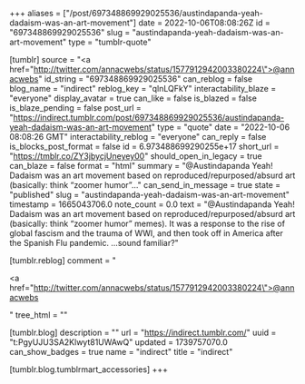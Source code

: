 +++
aliases = ["/post/697348869929025536/austindapanda-yeah-dadaism-was-an-art-movement"]
date = 2022-10-06T08:08:26Z
id = "697348869929025536"
slug = "austindapanda-yeah-dadaism-was-an-art-movement"
type = "tumblr-quote"

[tumblr]
source = "<a href=\"http://twitter.com/annacwebs/status/1577912942003380224\">@annacwebs</a>"
id_string = "697348869929025536"
can_reblog = false
blog_name = "indirect"
reblog_key = "qlnLQFkY"
interactability_blaze = "everyone"
display_avatar = true
can_like = false
is_blazed = false
is_blaze_pending = false
post_url = "https://indirect.tumblr.com/post/697348869929025536/austindapanda-yeah-dadaism-was-an-art-movement"
type = "quote"
date = "2022-10-06 08:08:26 GMT"
interactability_reblog = "everyone"
can_reply = false
is_blocks_post_format = false
id = 6.973488699290255e+17
short_url = "https://tmblr.co/ZY3jbycjUneyey00"
should_open_in_legacy = true
can_blaze = false
format = "html"
summary = "@Austindapanda Yeah! Dadaism was an art movement based on reproduced/repurposed/absurd art (basically: think “zoomer humor”..."
can_send_in_message = true
state = "published"
slug = "austindapanda-yeah-dadaism-was-an-art-movement"
timestamp = 1665043706.0
note_count = 0.0
text = "@Austindapanda Yeah! Dadaism was an art movement based on reproduced/repurposed/absurd art (basically: think “zoomer humor” memes). It was a response to the rise of global fascism and the trauma of WWI, and then took off in America after the Spanish Flu pandemic. …sound familiar?"

[tumblr.reblog]
comment = "<p><a href=\"http://twitter.com/annacwebs/status/1577912942003380224\">@annacwebs</a></p>"
tree_html = ""

[tumblr.blog]
description = ""
url = "https://indirect.tumblr.com/"
uuid = "t:PgyUJU3SA2Klwyt81UWAwQ"
updated = 1739757070.0
can_show_badges = true
name = "indirect"
title = "indirect"

[tumblr.blog.tumblrmart_accessories]
+++
